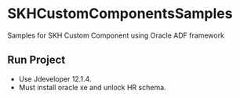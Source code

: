 # SKHCustomComponentsSamples
Samples for SKH Custom Component using Oracle ADF framework

## Run Project
- Use Jdeveloper 12.1.4.
- Must install oracle xe and unlock HR schema.
